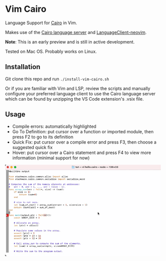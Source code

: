 # Vim Cairo

Language Support for [Cairo](https://www.cairo-lang.org/) in Vim.  

Makes use of the [Cairo language server](https://github.com/ericglau/cairo-ls) and [LanguageClient-neovim](https://github.com/autozimu/LanguageClient-neovim).

**Note**: This is an early preview and is still in active development.

Tested on Mac OS. Probably works on Linux.

## Installation

Git clone this repo and run `./install-vim-cairo.sh`

Or if you are familiar with Vim and LSP, review the scripts and manually configure your preferred language client to use the Cairo language server which can be found by unzipping the VS Code extension's .vsix file.

## Usage

- Compile errors: automatically highlighted
- Go To Definition: put cursor over a function or imported module, then press F2 to go to its definition
- Quick Fix: put cursor over a compile error and press F3, then choose a suggested quick fix
- Hover: put cursor over a Cairo statement and press F4 to view more information (minimal support for now)

![Demo animation](vim-cairo.gif)